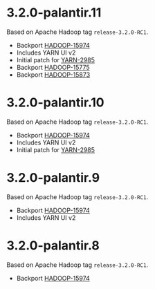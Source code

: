 # 3.2.0-palantir.11

Based on Apache Hadoop tag `release-3.2.0-RC1`.

* Backport [HADOOP-15974](https://issues.apache.org/jira/browse/HADOOP-15974)
* Includes YARN UI v2
* Initial patch for [YARN-2985](https://issues.apache.org/jira/browse/YARN-2985)
* Backport [HADOOP-15775](https://issues.apache.org/jira/browse/HADOOP-15775)
* Backport [HADOOP-15873](https://issues.apache.org/jira/browse/HADOOP-15873)

# 3.2.0-palantir.10

Based on Apache Hadoop tag `release-3.2.0-RC1`.

* Backport [HADOOP-15974](https://issues.apache.org/jira/browse/HADOOP-15974)
* Includes YARN UI v2
* Initial patch for [YARN-2985](https://issues.apache.org/jira/browse/YARN-2985)

# 3.2.0-palantir.9

Based on Apache Hadoop tag `release-3.2.0-RC1`.

* Backport [HADOOP-15974](https://issues.apache.org/jira/browse/HADOOP-15974)
* Includes YARN UI v2

# 3.2.0-palantir.8

Based on Apache Hadoop tag `release-3.2.0-RC1`.

* Backport [HADOOP-15974](https://issues.apache.org/jira/browse/HADOOP-15974)



